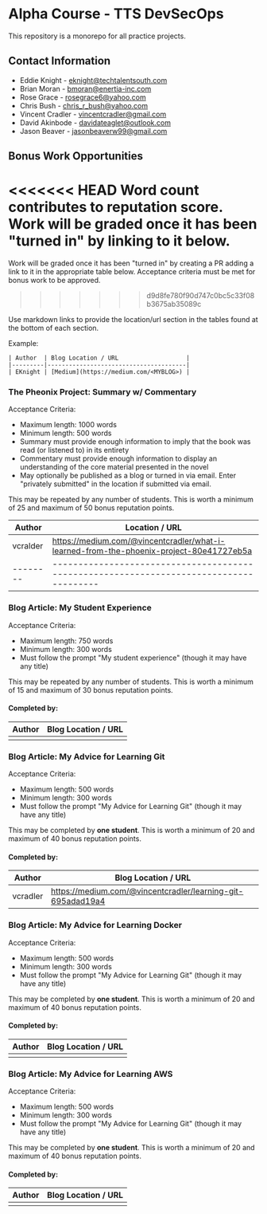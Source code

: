 # Alpha Course - TTS DevSecOps

This repository is a monorepo for all practice projects.

## Contact Information

- Eddie Knight - eknight@techtalentsouth.com
- Brian Moran - bmoran@enertia-inc.com
- Rose Grace - rosegrace6@yahoo.com
- Chris Bush - chris_r_bush@yahoo.com
- Vincent Cradler - vincentcradler@gmail.com
- David Akinbode - davidateaglet@outlook.com
- Jason Beaver - jasonbeaverw99@gmail.com


## Bonus Work Opportunities

<<<<<<< HEAD
Word count contributes to reputation score. Work will be graded once it has been "turned in" by linking to it below. 
=======
Work will be graded once it has been "turned in" by creating a PR adding a link to it in the appropriate table below. Acceptance criteria must be met for bonus work to be approved.
>>>>>>> d9d8fe780f90d747c0bc5c33f08b3675ab35089c

Use markdown links to provide the location/url section in the tables found at the bottom of each section. 

Example:

```
| Author  | Blog Location / URL                   |
|---------|---------------------------------------|
| EKnight | [Medium](https://medium.com/<MYBLOG>) |
```


### The Pheonix Project: Summary w/ Commentary

Acceptance Criteria:
- Maximum length: 1000 words
- Minimum length: 500 words
- Summary must provide enough information to imply that the book was read (or listened to) in its entirety
- Commentary must provide enough information to display an understanding of the core material presented in the novel
- May optionally be published as a blog or turned in via email. Enter "privately submitted" in the location if submitted via email.

This may be repeated by any number of students. This is worth a minimum of 25 and maximum of 50 bonus reputation points.


| Author | Location / URL                                                                        |
|--------|---------------------------------------------------------------------------------------|
|vcralder|https://medium.com/@vincentcradler/what-i-learned-from-the-phoenix-project-80e41727eb5a
|--------|---------------------------------------------------------------------------------------|



### Blog Article: My Student Experience

Acceptance Criteria:
- Maximum length: 750 words
- Minimum length: 300 words
- Must follow the prompt "My student experience" (though it may have any title)

This may be repeated by any number of students. This is worth a minimum of 15 and maximum of 30 bonus reputation points.

#### Completed by:

| Author | Blog Location / URL |
|--------|---------------------|
|        |                     |


### Blog Article: My Advice for Learning Git

Acceptance Criteria:
- Maximum length: 500 words
- Minimum length: 300 words
- Must follow the prompt "My Advice for Learning Git" (though it may have any title)

This may be completed by **one student**. This is worth a minimum of 20 and maximum of 40 bonus reputation points.

#### Completed by:

| Author | Blog Location / URL                                        |
|--------|------------------------------------------------------------|
|vcradler| https://medium.com/@vincentcradler/learning-git-695adad19a4|



### Blog Article: My Advice for Learning Docker

Acceptance Criteria:
- Maximum length: 500 words
- Minimum length: 300 words
- Must follow the prompt "My Advice for Learning Git" (though it may have any title)

This may be completed by **one student**. This is worth a minimum of 20 and maximum of 40 bonus reputation points.

#### Completed by:

| Author | Blog Location / URL |
|--------|---------------------|
|        |                     |


### Blog Article: My Advice for Learning AWS

Acceptance Criteria:
- Maximum length: 500 words
- Minimum length: 300 words
- Must follow the prompt "My Advice for Learning Git" (though it may have any title)

This may be completed by **one student**. This is worth a minimum of 20 and maximum of 40 bonus reputation points.

#### Completed by:

| Author | Blog Location / URL |
|--------|---------------------|
|        |                     |
